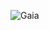 ![Gaia](https://user-images.githubusercontent.com/67962289/89603385-f894ed80-d8a3-11ea-8605-ffa290691a0c.png)
